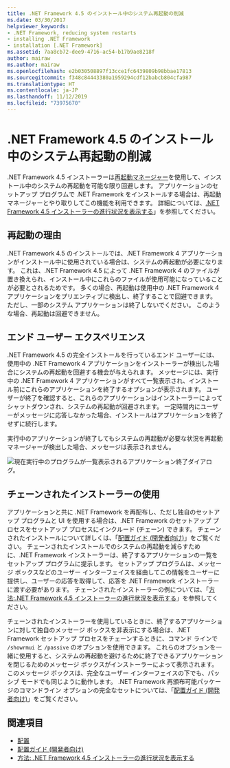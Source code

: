 ```yaml
---
title: .NET Framework 4.5 のインストール中のシステム再起動の削減
ms.date: 03/30/2017
helpviewer_keywords:
- .NET Framework, reducing system restarts
- installing .NET Framework
- installation [.NET Framework]
ms.assetid: 7aa8cb72-dee9-4716-ac54-b17b9ae8218f
author: mairaw
ms.author: mairaw
ms.openlocfilehash: e2b030508897f13cce1fc6439809b98bbae17813
ms.sourcegitcommit: f348c84443380a1959294cdf12babcb804cfa987
ms.translationtype: HT
ms.contentlocale: ja-JP
ms.lasthandoff: 11/12/2019
ms.locfileid: "73975670"
---
```

# <a name="reducing-system-restarts-during-net-framework-45-installations"></a>.NET Framework 4.5 のインストール中のシステム再起動の削減
.NET Framework 4.5 インストーラーは[再起動マネージャー](/windows/win32/rstmgr/about-restart-manager)を使用して、インストール中のシステムの再起動を可能な限り回避します。 アプリケーションのセットアップ プログラムで .NET Framework をインストールする場合は、再起動マネージャーとやり取りしてこの機能を利用できます。 詳細については、[.NET Framework 4.5 インストーラーの進行状況を表示する](how-to-get-progress-from-the-dotnet-installer.md)」を参照してください。  
  
## <a name="reasons-for-a-restart"></a>再起動の理由  
 .NET Framework 4.5 のインストールでは、.NET Framework 4 アプリケーションがインストール中に使用されている場合は、システムの再起動が必要になります。 これは、.NET Framework 4.5 によって .NET Framework 4 のファイルが置き換えられ、インストール中にこれらのファイルが使用可能になっていることが必要とされるためです。 多くの場合、再起動は使用中の .NET Framework 4 アプリケーションをプリエンティブに検出し、終了することで回避できます。 ただし、一部のシステム アプリケーションは終了しないでください。 このような場合、再起動は回避できません。  
  
## <a name="end-user-experience"></a>エンド ユーザー エクスペリエンス  
 .NET Framework 4.5 の完全インストールを行っているエンド ユーザーには、使用中の .NET Framework 4 アプリケーションをインストーラーが検出した場合にシステムの再起動を回避する機会が与えられます。 メッセージには、実行中の .NET Framework 4 アプリケーションがすべて一覧表示され、インストール前にこれらのアプリケーションを終了するオプションが表示されます。 ユーザーが終了を確認すると、これらのアプリケーションはインストーラーによってシャットダウンされ、システムの再起動が回避されます。 一定時間内にユーザーがメッセージに応答しなかった場合、インストールはアプリケーションを終了せずに続行します。  
  
 実行中のアプリケーションが終了してもシステムの再起動が必要な状況を再起動マネージャーが検出した場合、メッセージは表示されません。  
  
 ![現在実行中のプログラムが一覧表示されるアプリケーション終了ダイアログ。](./media/reducing-system-restarts/close-application-dialog.png)  
  
## <a name="using-a-chained-installer"></a>チェーンされたインストーラーの使用  
 アプリケーションと共に .NET Framework を再配布し、ただし独自のセットアップ プログラムと UI を使用する場合は、.NET Framework のセットアップ プロセスをセットアップ プロセスにインクルード (チェーン) できます。 チェーンされたインストールについて詳しくは、「[配置ガイド (開発者向け)](deployment-guide-for-developers.md)」をご覧ください。 チェーンされたインストールでのシステムの再起動を減らすために、.NET Framework インストーラーは、終了するアプリケーションの一覧をセットアップ プログラムに提示します。 セットアップ プログラムは、メッセージ ボックスなどのユーザー インターフェイスを経由してこの情報をユーザーに提供し、ユーザーの応答を取得して、応答を .NET Framework インストーラーに渡す必要があります。 チェーンされたインストーラーの例については、「[方法:.NET Framework 4.5 インストーラーの進行状況を表示する](how-to-get-progress-from-the-dotnet-installer.md)」を参照してください。  
  
 チェーンされたインストーラーを使用しているときに、終了するアプリケーションに対して独自のメッセージ ボックスを非表示にする場合は、.NET Framework セットアップ プロセスをチェーンするときに、コマンド ラインで `/showrmui` と `/passive` のオプションを使用できます。 これらのオプションを一緒に使用すると、システムの再起動を避けるために終了できるアプリケーションを閉じるためのメッセージ ボックスがインストーラーによって表示されます。 このメッセージ ボックスは、完全なユーザー インターフェイスの下でも、パッシブ モードでも同じように動作します。 .NET Framework 再頒布可能パッケージのコマンドライン オプションの完全なセットについては、「[配置ガイド (開発者向け)](deployment-guide-for-developers.md)」をご覧ください。  
  
## <a name="see-also"></a>関連項目

- [配置](index.md)
- [配置ガイド (開発者向け)](deployment-guide-for-developers.md)
- [方法: .NET Framework 4.5 インストーラーの進行状況を表示する](how-to-get-progress-from-the-dotnet-installer.md)

